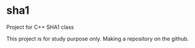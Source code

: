 # sha1
Project for C++ SHA1 class

This project is for study purpose only.
Making a repository on the github.
